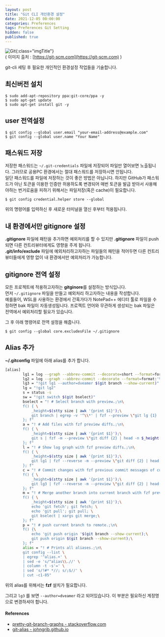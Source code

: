 ```yaml
---
layout: post
title: "Git CLI 개인환경 설정"
date: 2021-12-05 00:00:00
categories: Preferences
tags: Preferences Git Setting
hidden: false
published: true
---
```


![Git](https://git-scm.com/images/logo@2x.png){:class="imgTitle"}  
( 이미지 출처 : [https://git-scm.com](https://git-scm.com) )  

git-cli 세팅 후 필요한 개인적인 환경설정 작업들을 기술합니다.  

<!--more-->

## 최신버전 설치

~~~terminal
$ sudo add-apt-repository ppa:git-core/ppa -y
$ sudo apt-get update
$ sudo apt-get install git -y
~~~

## user 전역설정

~~~terminal
$ git config --global user.email "your-email-address@example.com"
$ git config --global user.name "Your Name"
~~~


## 패스워드 저장

저장한 패스워드는 ```~/.git-credentials``` 파일에 저장되어 파일만 열어보면 노출됩니다. 그러므로 공용PC 환경에서는 절대 패스워드를 저장하시면 안됩니다.  
일단 패스워드를 파일에 저장하는 것이 좋은 방법은 아닙니다. 하지만 GitHub가 패스워드가 아닌 토큰을 이용한 인증만 허용하도록 변경되어 매번 토큰을 발급 받아서 사용해야하는 번거로움을 피하기 위해서는 파일저장(혹은 cache)이 필요합니다.

~~~terminal
$ git config credential.helper store --global
~~~

위의 명령어를 입력하신 후 새로운 터미널을 열신 후부터 적용됩니다.  

## 내 환경에서만 gitignore 설정

**.gitignore** 파일에 패턴을 추가하면 예외처리를 할 수 있지만 **.gitignore** 파일이 push되면 다른 컨트리뷰터에게도 영향을 주게 됩니다.  
**.git/info/exclude** 파일에 예외처리하고자하는 파일들의 패턴을 적어두면 다른 컨트리뷰터들에게 영향 없이 내 환경에서만 예외처리가 가능합니다.  

## gitignore 전역 설정

모든 프로젝트에 적용하고자하는 **gitginore**를 설정하는 방식입니다.  
먼저 ```~/.gitignore``` 파일을 만들고 예외처리 하고자하는 내용을 작성합니다.  
예를들어, WSL을 사용하는 환경에서 간혹가다가 NotePad++ 에디터 툴로 파일을 수정하면 bak 파일이 자동생성됩니다. 프로젝트 언어와 무관하게 생성되는 bak 파일은 전역에서 예외처리할 필요가 있습니다.  

그 후 아래 명령어로 전역 설정을 해줍니다.  

~~~terminal
$ git config --global core.excludesFile ~/.gitignore
~~~



## Alias 추가 

**~/.gitconfig** 파일에 아래 alias를 추가 합니다.

~~~bash
[alias]
        lg1 = log --graph --abbrev-commit --decorate=short --format=format:'%C(bold blue)%h%C(reset) - %C(bold green)(%ar)%C(reset) - %C(white)%s%C(reset) %C(dim white)- %an%C(reset)%C(bold yellow)%d%C(reset)' --all
        lg2 = log --graph --abbrev-commit --decorate --format=format:'%C(bold blue)%h%C(reset) - %C(bold cyan)%aD%C(reset) - %C(bold green)(%ar)%C(reset)%C(bold yellow)%d%C(reset)%n''          %C(white)%s%C(reset) %C(dim white)- %an%C(reset)' --all
        lg3 = "!git lg1 --author=dveamer $(git branch --show-current)"
        lg = "!git lg2"
        s = status -s
        sw = "!git switch $(git bselect)"
        bselect = "! # Select branch with preview.;\n\
        f() { \
            _height=$(stty size | awk '{print $1}');\
            git branch | egrep -v '^\\*' | fzf --preview \"git lg {1} | head -n $_height\"; \
        }; f"
        a = "! # Add files with fzf preview diffs.;\n\
        f() { \
            _height=$(stty size | awk '{print $1}');\
            git s | fzf -m --preview \"git diff {2} | head -n $_height \" | awk '{print $2}' | xargs git add; \
        }; f"
        l = "! # Show log graph with fzf preview diffs.;\n\
        f() { \
            _height=$(stty size | awk '{print $1}');\
            git lg1 | fzf --reverse -m --preview \"git diff {2} | head -n $_height \" ; \
        }; f"
        c = "! # Commit changes with fzf previous commit messages of current branch;\n\
        f() { \
            _height=$(stty size | awk '{print $1}');\
            git lg3 | fzf --reverse -m --preview \"git diff {2} | head -n $_height \" | awk -F \" - \" '{print $3}' | xargs git commit -m ; \
        }; f"
        m = "! # Merge another branch into current branch with fzf previous commit messages of current branch;\n\
        f() { \
            _height=$(stty size | awk '{print $1}');\
            echo 'git fetch'; git fetch; \
            echo 'git pull'; git pull; \
            git bselect | xargs git merge;\
        }; f"
        p = "! # push current branch to remote.;\n\
        f() {\
            echo 'git push origin '$(git branch --show-current);\
            git push origin $(git branch --show-current);\
        }; f"
        alias = "! # Prints all aliases.;\n\
        git config --list \
        | egrep '^alias.+' \
        | sed -e 's/^alias\\.//' \
        | column -t -s'=' \
        | sed 's/!#* *//; s/;$//' \
        | cut -c1-85"
~~~

위의 alias를 위해서는 **fzf** 설치가 필요합니다.  

그리고 ```lg3``` 를 보면 ```--author=dveamer``` 라고 되어있습니다. 이 부분은 필요하신 계정명으로 변경하셔야 합니다.  

#### References

  * [pretty-git-branch-graphs - stackoverflow.com](https://stackoverflow.com/a/9074343)
  * [git-alias - johngrib.github.io](https://johngrib.github.io/wiki/git-alias/)
